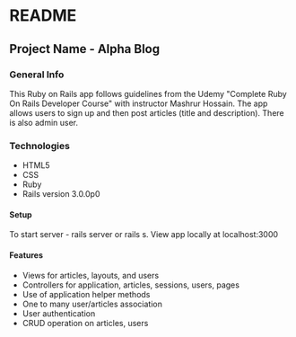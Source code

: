# README
## Project Name - Alpha Blog

### General Info
This Ruby on Rails app follows guidelines from the Udemy  "Complete Ruby On Rails Developer Course"  with instructor Mashrur Hossain. The app allows users to sign up and then post articles (title and description). There is also admin user. 

### Technologies
* HTML5
* CSS
* Ruby
* Rails version 3.0.0p0


#### Setup
To start server - rails server or rails s. 
View app locally at localhost:3000

#### Features
* Views for articles, layouts, and users
* Controllers for application, articles, sessions, users, pages
* Use of application helper methods
* One to many user/articles association
* User authentication
* CRUD operation on articles, users

